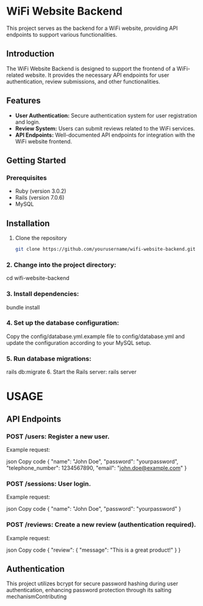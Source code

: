 # WiFi Website Backend

This project serves as the backend for a WiFi website, providing API endpoints to support various functionalities.

## Introduction

The WiFi Website Backend is designed to support the frontend of a WiFi-related website. It provides the necessary API endpoints for user authentication, review submissions, and other functionalities.

## Features

- **User Authentication:** Secure authentication system for user registration and login.
- **Review System:** Users can submit reviews related to the WiFi services.
- **API Endpoints:** Well-documented API endpoints for integration with the WiFi website frontend.

## Getting Started

### Prerequisites

- Ruby (version 3.0.2)
- Rails (version 7.0.6)
- MySQL

## Installation

1. Clone the repository

   ```bash
   git clone https://github.com/yourusername/wifi-website-backend.git

 ### 2. Change into the project directory:

cd wifi-website-backend
### 3. Install dependencies:

bundle install
### 4. Set up the database configuration:

Copy the config/database.yml.example file to config/database.yml and update the configuration according to your MySQL setup.

### 5. Run database migrations:
rails db:migrate
6. Start the Rails server:
rails server

# USAGE
## API Endpoints
### POST /users: Register a new user.

Example request:

json
Copy code
{
  "name": "John Doe",
  "password": "yourpassword",
  "telephone_number": 1234567890,
  "email": "john.doe@example.com"
}

### POST /sessions: User login.

Example request:

json
Copy code
{
  "name": "John Doe",
  "password": "yourpassword"
}
### POST /reviews: Create a new review (authentication required).

Example request:

json
Copy code
{
  "review": {
    "message": "This is a great product!"
  }
}
## Authentication

This project utilizes bcrypt for secure password hashing during user authentication, enhancing password protection through its salting mechanismContributing
<Explain how others can contribute to your project. Include guidelines for submitting issues or pull requests.>







